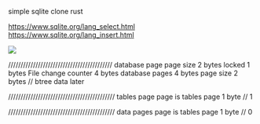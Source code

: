 simple sqlite clone rust

https://www.sqlite.org/lang_select.html
https://www.sqlite.org/lang_insert.html

![](https://raw.githubusercontent.com/ilyes-guy/github-stats/master/generated/overview.svg#gh-dark-mode-only)






////////////////////////////////////////// database page
page size                  2 bytes
locked                     1 bytes
File change counter        4 bytes
database pages             4 bytes
page size                  2 bytes
// btree data later



/////////////////////////////////////////// tables page
page is tables page                 1 byte // 1












/////////////////////////////////////////// data pages
page is tables page                 1 byte // 0